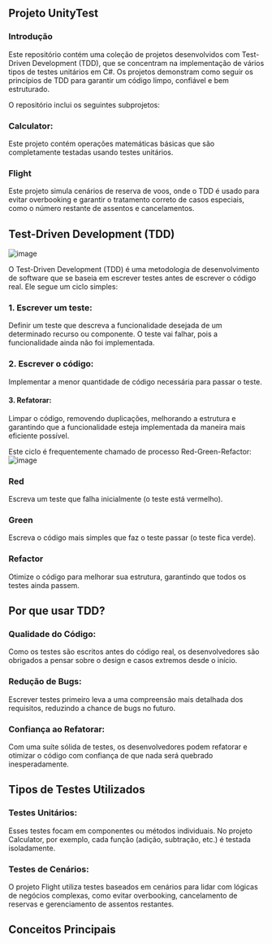 ## Projeto UnityTest
### Introdução 

Este repositório contém uma coleção de projetos desenvolvidos com Test-Driven Development (TDD), que se concentram na implementação de vários tipos de testes unitários em C#. Os projetos demonstram como seguir os princípios de TDD para garantir um código limpo, confiável e bem estruturado.

O repositório inclui os seguintes subprojetos:
### Calculator: 

Este projeto contém operações matemáticas básicas que são completamente testadas usando testes unitários.

### Flight

Este projeto simula cenários de reserva de voos, onde o TDD é usado para evitar overbooking e garantir o tratamento correto de casos especiais, como o número restante de assentos e cancelamentos.

## Test-Driven Development (TDD)
![image](https://github.com/user-attachments/assets/7f65f715-7950-4df8-b277-57e7d25efcd9)

O Test-Driven Development (TDD) é uma metodologia de desenvolvimento de software que se baseia em escrever testes antes de escrever o código real. Ele segue um ciclo simples:

### 1. Escrever um teste:

Definir um teste que descreva a funcionalidade desejada de um determinado recurso ou componente. O teste vai falhar, pois a funcionalidade ainda não foi implementada.

### 2. Escrever o código:

Implementar a menor quantidade de código necessária para passar o teste.

#### 3. Refatorar:

Limpar o código, removendo duplicações, melhorando a estrutura e garantindo que a funcionalidade esteja implementada da maneira mais eficiente possível.

Este ciclo é frequentemente chamado de processo Red-Green-Refactor:
![image](https://github.com/user-attachments/assets/674ecaf4-d901-432e-bc2e-fef41129939e)

### Red

 Escreva um teste que falha inicialmente (o teste está vermelho).

 ### Green 

Escreva o código mais simples que faz o teste passar (o teste fica verde).

### Refactor

Otimize o código para melhorar sua estrutura, garantindo que todos os testes ainda passem.

## Por que usar TDD? 
### Qualidade do Código:
Como os testes são escritos antes do código real, os desenvolvedores são obrigados a pensar sobre o design e casos extremos desde o início.
### Redução de Bugs:
Escrever testes primeiro leva a uma compreensão mais detalhada dos requisitos, reduzindo a chance de bugs no futuro.
### Confiança ao Refatorar: 
Com uma suíte sólida de testes, os desenvolvedores podem refatorar e otimizar o código com confiança de que nada será quebrado inesperadamente.
## Tipos de Testes Utilizados
### Testes Unitários:
Esses testes focam em componentes ou métodos individuais. No projeto Calculator, por exemplo, cada função (adição, subtração, etc.) é testada isoladamente.
### Testes de Cenários: 
O projeto Flight utiliza testes baseados em cenários para lidar com lógicas de negócios complexas, como evitar overbooking, cancelamento de reservas e gerenciamento de assentos restantes.

## Conceitos Principais
